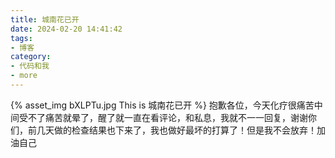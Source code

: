 ```yaml
---
title: 城南花已开
date: 2024-02-20 14:41:42
tags:
- 博客
category:
- 代码和我
- more
---
```

{% asset_img bXLPTu.jpg This is 城南花已开 %}
抱歉各位，今天化疗很痛苦中间受不了痛苦就晕了，醒了就一直在看评论，和私息，我就不一一回复，谢谢你们，前几天做的检查结果也下来了，我也做好最坏的打算了！但是我不会放弃！加油自己